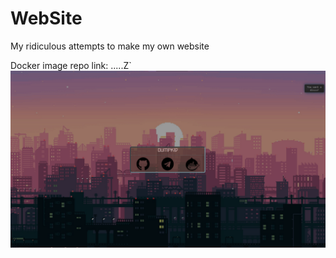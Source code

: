 # WebSite
My ridiculous attempts to make my own website 

Docker image repo link: .....Z`
![alt text](README.png)